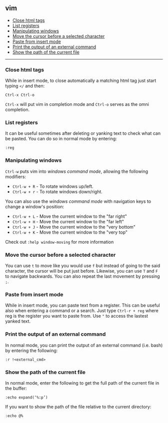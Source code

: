 ## vim

 - [Close html tags](#close-html-tags)
 - [List registers](#list-registers)
 - [Manipulating windows](#manipulating-windows)
 - [Move the cursor before a selected character](#move-the-cursor-before-a-selected-character)
 - [Paste from insert mode](#paste-from-insert-mode)
 - [Print the output of an external command](#print-the-output-of-an-external-command)
 - [Show the path of the current file](#show-the-path-of-the-current-file)

---

### Close html tags
While in insert mode, to close automatically a matching html tag just start typing `</` and then:
```
Ctrl-x Ctrl-o
```
`Ctrl-x` will put vim in completion mode and `Ctrl-o` serves as the omni completion.

### List registers
It can be useful sometimes after deleting or yanking text to check what can be pasted.
You can do so in normal mode by entering:

```
:reg
```

### Manipulating windows
`Ctrl-w` puts vim into _windows command mode_, allowing the following modifiers:
- `Ctrl-w + R` - To rotate windows up/left.
- `Ctrl-w + r` - To rotate windows down/right.

You can also use the _windows command mode_ with navigation keys to change a window's position:
- `Ctrl-w + L` - Move the current window to the "far right"
- `Ctrl-w + H` - Move the current window to the "far left"
- `Ctrl-w + J` - Move the current window to the "very bottom"
- `Ctrl-w + K` - Move the current window to the "very top"

Check out `:help window-moving` for more information

### Move the cursor before a selected character
You can use `t` to move like you would use `f` but instead of going to the said character, the cursor will be put just before.
Likewise, you can use `T` and `F` to navigate backwards.
You can also repeat the last movement by pressing `;`.

### Paste from insert mode
While in insert mode, you can paste text from a register. This can be useful also when entering a command or a search.
Just type `Ctrl-r + reg` where reg is the register you want to paste from.
Use `"` to access the lastest yanked text.

### Print the output of an external command
In normal mode, you can print the output of an external command (i.e. bash) by entering the following:

```
:r !<external_cmd>
```

### Show the path of the current file
In normal mode, enter the following to get the full path of the current file in the buffer:

```
:echo expand(‘%:p’)
```

If you want to show the path of the file relative to the current directory:

```
:echo @%
```
